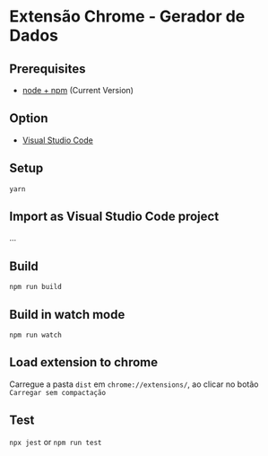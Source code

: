 # Extensão Chrome - Gerador de Dados

## Prerequisites

- [node + npm](https://nodejs.org/) (Current Version)

## Option

- [Visual Studio Code](https://code.visualstudio.com/)

## Setup

```
yarn
```

## Import as Visual Studio Code project

...

## Build

```
npm run build
```

## Build in watch mode

```
npm run watch
```

## Load extension to chrome

Carregue a pasta `dist` em `chrome://extensions/`, ao clicar no botão `Carregar sem compactação`

## Test

`npx jest` or `npm run test`
